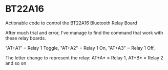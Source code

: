 # BT22A16
Actionable code to control the BT22A16 Bluetooth Relay Board

After much trial and error, I've manage to find the command that work with these relay boards.

"AT+A1" = Relay 1 Toggle,
"AT+A2" = Relay 1 On,
"AT+A3" = Relay 1 Off,

The letter change to represent the relay:
AT+A* = Relay 1, 
AT+B* = Relay 2 
and so on
